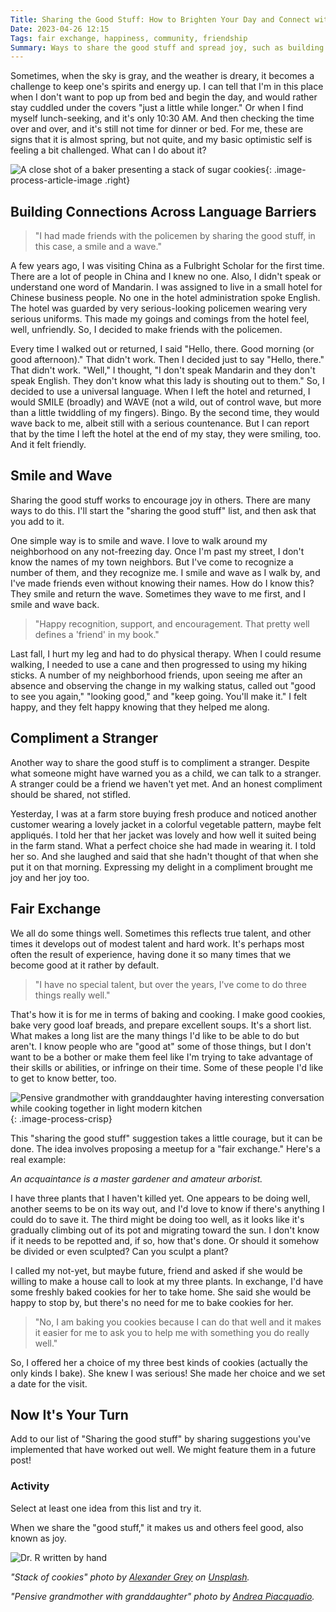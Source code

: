 ```yaml
---
Title: Sharing the Good Stuff: How to Brighten Your Day and Connect with Others
Date: 2023-04-26 12:15
Tags: fair exchange, happiness, community, friendship
Summary: Ways to share the good stuff and spread joy, such as building connections across language barriers, smiling and waving to neighbors, complimenting strangers, and organizing fair exchange meetups where people share their unique skills or talents, Engaging in these activities can bring happiness to both the giver and the receiver, fostering a sense of community and friendship.
---
```


Sometimes, when the sky is gray, and the weather is dreary, it becomes a challenge to keep one's spirits and energy up. I can tell that I'm in this place when I don't want to pop up from bed and begin the day, and would rather stay cuddled under the covers "just a little while longer." Or when I find myself lunch-seeking, and it's only 10:30 AM. And then checking the time over and over, and it's still not time for dinner or bed. For me, these are signs that it is almost spring, but not quite, and my basic optimistic self is feeling a bit challenged. What can I do about it?

![A close shot of a baker presenting a stack of sugar cookies]({static}/images/alexander-grey-arWQIqzEoJc-unsplash.jpg){: .image-process-article-image .right}

## Building Connections Across Language Barriers

> "I had made friends with the policemen by sharing the good stuff, in this case, a smile and a wave."

A few years ago, I was visiting China as a Fulbright Scholar for the first time. There are a lot of people in China and I knew no one. Also, I didn't speak or understand one word of Mandarin. I was assigned to live in a small hotel for Chinese business people. No one in the hotel administration spoke English. The hotel was guarded by very serious-looking policemen wearing very serious uniforms. This made my goings and comings from the hotel feel, well, unfriendly. So, I decided to make friends with the policemen.

Every time I walked out or returned, I said "Hello, there. Good morning (or good afternoon)." That didn't work. Then I decided just to say "Hello, there." That didn't work. "Well," I thought, "I don't speak Mandarin and they don't speak English. They don't know what this lady is shouting out to them." So, I decided to use a universal language. When I left the hotel and returned, I would SMILE (broadly) and WAVE (not a wild, out of control wave, but more than a little twiddling of my fingers). Bingo. By the second time, they would wave back to me, albeit still with a serious countenance. But I can report that by the time I left the hotel at the end of my stay, they were smiling, too. And it felt friendly.

## Smile and Wave

Sharing the good stuff works to encourage joy in others. There are many ways to do this. I'll start the "sharing the good stuff" list, and then ask that you add to it.

One simple way is to smile and wave. I love to walk around my neighborhood on any not-freezing day. Once I'm past my street, I don't know the names of my town neighbors. But I've come to recognize a number of them, and they recognize me. I smile and wave as I walk by, and I've made friends even without knowing their names. How do I know this? They smile and return the wave. Sometimes they wave to me first, and I smile and wave back.

> "Happy recognition, support, and encouragement. That pretty well defines a 'friend' in my book."

Last fall, I hurt my leg and had to do physical therapy. When I could resume walking, I needed to use a cane and then progressed to using my hiking sticks. A number of my neighborhood friends, upon seeing me after an absence and observing the change in my walking status, called out "good to see you again," "looking good," and "keep going. You'll make it." I felt happy, and they felt happy knowing that they helped me along.

## Compliment a Stranger

Another way to share the good stuff is to compliment a stranger. Despite what someone might have warned you as a child, we can talk to a stranger. A stranger could be a friend we haven't yet met. And an honest compliment should be shared, not stifled.

Yesterday, I was at a farm store buying fresh produce and noticed another customer wearing a lovely jacket in a colorful vegetable pattern, maybe felt appliqués. I told her that her jacket was lovely and how well it suited being in the farm stand. What a perfect choice she had made in wearing it. I told her so. And she laughed and said that she hadn't thought of that when she put it on that morning. Expressing my delight in a compliment brought me joy and her joy too.

## Fair Exchange

We all do some things well. Sometimes this reflects true talent, and other times it develops out of modest talent and hard work. It's perhaps most often the result of experience, having done it so many times that we become good at it rather by default.

> "I have no special talent, but over the years, I've come to do three things really well."

That's how it is for me in terms of baking and cooking. I make good cookies, bake very good loaf breads, and prepare excellent soups. It's a short list. What makes a long list are the many things I'd like to be able to do but aren't. I know people who are "good at" some of those things, but I don't want to be a bother or make them feel like I'm trying to take advantage of their skills or abilities, or infringe on their time. Some of these people I'd like to get to know better, too.

![Pensive grandmother with granddaughter having interesting conversation while cooking together in light modern kitchen]({static}/images/pexels-andrea-piacquadio-3768146.jpg){: .image-process-crisp}

This "sharing the good stuff" suggestion takes a little courage, but it can be done. The idea involves proposing a meetup for a "fair exchange." Here's a real example:

*An acquaintance is a master gardener and amateur arborist.*

I have three plants that I haven't killed yet. One appears to be doing well, another seems to be on its way out, and I'd love to know if there's anything I could do to save it. The third might be doing too well, as it looks like it's gradually climbing out of its pot and migrating toward the sun. I don't know if it needs to be repotted and, if so, how that's done. Or should it somehow be divided or even sculpted? Can you sculpt a plant?

I called my not-yet, but maybe future, friend and asked if she would be willing to make a house call to look at my three plants. In exchange, I'd have some freshly baked cookies for her to take home. She said she would be happy to stop by, but there's no need for me to bake cookies for her.

> "No, I am baking you cookies because I can do that well and it makes it easier for me to ask you to help me with something you do really well."

So, I offered her a choice of my three best kinds of cookies (actually the only kinds I bake). She knew I was serious! She made her choice and we set a date for the visit.

## Now It's Your Turn

Add to our list of "Sharing the good stuff" by sharing suggestions you've implemented that have worked out well. We might feature them in a future post!

### Activity

Select at least one idea from this list and try it.

When we share the "good stuff," it makes us and others feel good, also known as joy.

![Dr. R written by hand]({static}/images/dr_r_sm.png)

‌_"Stack of cookies" photo  by [Alexander Grey](https://unsplash.com/@sharonmccutcheon) on [Unsplash](https://unsplash.com/photos/arWQIqzEoJc)._

‌_"Pensive grandmother with granddaughter" photo by [Andrea Piacquadio](https://www.pexels.com/photo/pensive-grandmother-with-granddaughter-having-interesting-conversation-while-cooking-together-in-light-modern-kitchen-3768146/)._
